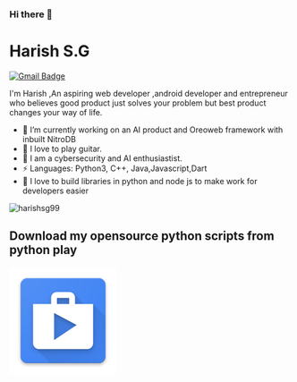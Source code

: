 ### Hi there 👋


# Harish S.G
[![Gmail Badge](https://img.shields.io/badge/-harishsg99@gmail.com-c14438?style=flat-square&logo=Gmail&logoColor=white&link=mailto:harishsg99@gmail.com)](mailto:harishsg99@gmail.com)

I'm Harish ,An aspiring web developer ,android developer and  entrepreneur who believes good product just solves your problem but best product changes your way of life.

- 🔭 I’m currently working on an AI product and Oreoweb framework with inbuilt NitroDB
- 🌱 I  love to play guitar.
- 🌱 I am a cybersecurity and AI enthusiastist.
- ⚡ Languages: Python3, C++, Java,Javascript,Dart 
- 🌱 I love to build libraries in python and node js to make work for developers easier

<p align="left"><img src="https://github-readme-stats.vercel.app/api?username=harishsg99&show_icons=true" alt="harishsg99" /></p>


## Download my opensource python scripts from python play
[![Deploy](https://github.com/harishsg99/Scoop-Store/blob/master/192.png)](https://pythonplay.ml/)

